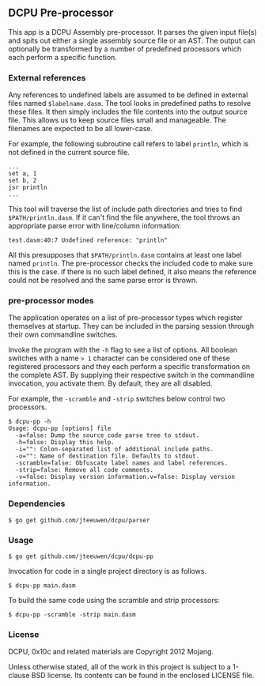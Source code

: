 ## DCPU Pre-processor

This app is a DCPU Assembly pre-processor. It parses the given input file(s) and
spits out either a single assembly source file or an AST. The output can
optionally be transformed by a number of predefined processors which each
perform a specific function.

### External references

Any references to undefined labels are assumed to be defined
in external files named `$labelname.dasm`. The tool looks in predefined paths
to resolve these files. It then simply includes the file contents into the
output source file. This allows us to keep source files small and manageable.
The filenames are expected to be all lower-case.

For example, the following subroutine call refers to label `println`, which
is not defined in the current source file.

    ...
    set a, 1
    set b, 2
    jsr println
    ...

This tool will traverse the list of include path directories and tries to
find `$PATH/println.dasm`. If it can't find the file anywhere, the tool
throws an appropriate parse error with line/column information:

    test.dasm:40:7 Undefined reference: "println"

All this presupposes that `$PATH/println.dasm` contains at least one label
named `println`. The pre-processor checks the included code to make sure this
is the case. if there is no such label defined, it also means the reference
could not be resolved and the same parse error is thrown.

### pre-processor modes

The application operates on a list of pre-processor types which register
themselves at startup. They can be included in the parsing session through
their own commandline switches.

Invoke the program with the `-h` flag to see a list of options.
All boolean switches with a name `> 1` character can be considered
one of these registered processors and they each perform a specific
transformation on the complete AST. By supplying their respective switch
in the commandline invocation, you activate them. By default, they are
all disabled.

For example, the `-scramble` and `-strip` switches below control two processors.

    $ dcpu-pp -h 
    Usage: dcpu-pp [options] file
      -a=false: Dump the source code parse tree to stdout.
      -h=false: Display this help.
      -i="": Colon-separated list of additional include paths.
      -o="": Name of destination file. Defaults to stdout.
      -scramble=false: Obfuscate label names and label references.
      -strip=false: Remove all code comments.
      -v=false: Display version information.v=false: Display version information.

### Dependencies

    $ go get github.com/jteeuwen/dcpu/parser

### Usage

    $ go get github.com/jteeuwen/dcpu/dcpu-pp

Invocation for code in a single project directory is as follows.

    $ dcpu-pp main.dasm

To build the same code using the scramble and strip processors:

    $ dcpu-pp -scramble -strip main.dasm

### License

DCPU, 0x10c and related materials are Copyright 2012 Mojang.

Unless otherwise stated, all of the work in this project is subject to a
1-clause BSD license. Its contents can be found in the enclosed LICENSE file.
